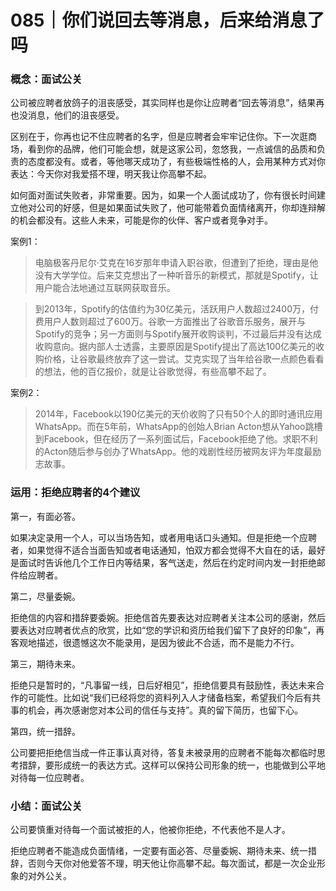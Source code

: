 # 085｜你们说回去等消息，后来给消息了吗

### 概念：面试公关

公司被应聘者放鸽子的沮丧感受，其实同样也是你让应聘者“回去等消息”，结果再也没消息，他们的沮丧感受。

区别在于，你再也记不住应聘者的名字，但是应聘者会牢牢记住你。下一次逛商场，看到你的品牌，他们可能会想，就是这家公司，忽悠我，一点诚信的品质和负责的态度都没有。或者，等他哪天成功了，有些极端性格的人，会用某种方式对你表达：今天你对我爱搭不理，明天我让你高攀不起。

如何面对面试失败者，非常重要。因为，如果一个人面试成功了，你有很长时间建立他对公司的好感，但是如果面试失败了，他可能带着负面情绪离开，你却连辩解的机会都没有。这些人未来，可能是你的伙伴、客户或者竞争对手。

案例1：

> 电脑极客丹尼尔·艾克在16岁那年申请入职谷歌，但遭到了拒绝，理由是他没有大学学位。后来艾克想出了一种听音乐的新模式，那就是Spotify，让用户能合法地通过互联网获取音乐。

> 到2013年，Spotify的估值约为30亿美元，活跃用户人数超过2400万，付费用户人数则超过了600万。谷歌一方面推出了谷歌音乐服务，展开与Spotify的竞争；另一方面则与Spotify展开收购谈判，不过最后并没有达成收购意向。据内部人士透露，主要原因是Spotify提出了高达100亿美元的收购价格，让谷歌最终放弃了这一尝试。艾克实现了当年给谷歌一点颜色看看的想法，他的百亿报价，就是让谷歌觉得，有些高攀不起了。

案例2：

> 2014年，Facebook以190亿美元的天价收购了只有50个人的即时通讯应用WhatsApp。而在5年前，WhatsApp的创始人Brian Acton想从Yahoo跳槽到Facebook，但在经历了一系列面试后，Facebook拒绝了他。求职不利的Acton随后参与创办了WhatsApp。他的戏剧性经历被网友评为年度最励志故事。

### 运用：拒绝应聘者的4个建议

第一，有面必答。

如果决定录用一个人，可以当场告知，或者用电话口头通知。但是拒绝一个应聘者，如果觉得不适合当面告知或者电话通知，怕双方都会觉得不大自在的话，最好是面试时告诉他几个工作日内等结果，客气送走，然后在约定时间内发一封拒绝邮件给应聘者。

第二，尽量委婉。

拒绝信的内容和措辞要委婉。拒绝信首先要表达对应聘者关注本公司的感谢，然后要表达对应聘者优点的欣赏，比如“您的学识和资历给我们留下了良好的印象”，再客观地描述，很遗憾这次不能录用，是因为彼此不合适，而不是能力不行。

第三，期待未来。

拒绝只是暂时的，“凡事留一线，日后好相见”，拒绝信要具有鼓励性，表达未来合作的可能性。比如说“我们已经将您的资料列入人才储备档案，希望我们今后有共事的机会，再次感谢您对本公司的信任与支持”。真的留下简历，也留下心。

第四，统一措辞。

公司要把拒绝信当成一件正事认真对待，答复未被录用的应聘者不能每次都临时思考措辞，要形成统一的表达方式。这样可以保持公司形象的统一，也能做到公平地对待每一位应聘者。

### 小结：面试公关

公司要慎重对待每一个面试被拒的人，他被你拒绝，不代表他不是人才。

拒绝应聘者不能造成负面情绪，一定要有面必答、尽量委婉、期待未来、统一措辞，否则今天你对他爱答不理，明天他让你高攀不起。每次面试，都是一次企业形象的对外公关。